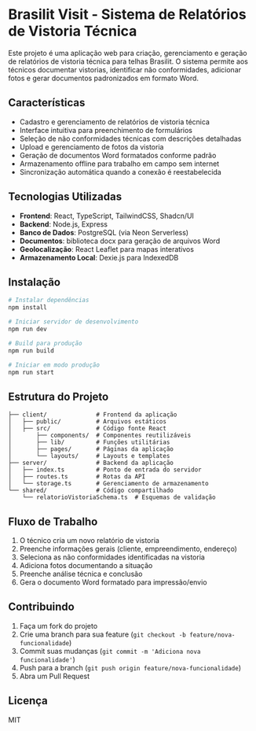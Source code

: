 
# Brasilit Visit - Sistema de Relatórios de Vistoria Técnica

Este projeto é uma aplicação web para criação, gerenciamento e geração de relatórios de vistoria técnica para telhas Brasilit. O sistema permite aos técnicos documentar vistorias, identificar não conformidades, adicionar fotos e gerar documentos padronizados em formato Word.

## Características

- Cadastro e gerenciamento de relatórios de vistoria técnica
- Interface intuitiva para preenchimento de formulários
- Seleção de não conformidades técnicas com descrições detalhadas
- Upload e gerenciamento de fotos da vistoria
- Geração de documentos Word formatados conforme padrão
- Armazenamento offline para trabalho em campo sem internet
- Sincronização automática quando a conexão é reestabelecida

## Tecnologias Utilizadas

- **Frontend**: React, TypeScript, TailwindCSS, Shadcn/UI
- **Backend**: Node.js, Express
- **Banco de Dados**: PostgreSQL (via Neon Serverless)
- **Documentos**: biblioteca docx para geração de arquivos Word
- **Geolocalização**: React Leaflet para mapas interativos
- **Armazenamento Local**: Dexie.js para IndexedDB

## Instalação

```bash
# Instalar dependências
npm install

# Iniciar servidor de desenvolvimento
npm run dev

# Build para produção
npm run build

# Iniciar em modo produção
npm run start
```

## Estrutura do Projeto

```
├── client/              # Frontend da aplicação
│   ├── public/          # Arquivos estáticos
│   ├── src/             # Código fonte React
│       ├── components/  # Componentes reutilizáveis
│       ├── lib/         # Funções utilitárias
│       ├── pages/       # Páginas da aplicação
│       └── layouts/     # Layouts e templates
├── server/              # Backend da aplicação
│   ├── index.ts         # Ponto de entrada do servidor
│   ├── routes.ts        # Rotas da API
│   └── storage.ts       # Gerenciamento de armazenamento
└── shared/              # Código compartilhado
    └── relatorioVistoriaSchema.ts  # Esquemas de validação
```

## Fluxo de Trabalho

1. O técnico cria um novo relatório de vistoria
2. Preenche informações gerais (cliente, empreendimento, endereço)
3. Seleciona as não conformidades identificadas na vistoria
4. Adiciona fotos documentando a situação
5. Preenche análise técnica e conclusão
6. Gera o documento Word formatado para impressão/envio

## Contribuindo

1. Faça um fork do projeto
2. Crie uma branch para sua feature (`git checkout -b feature/nova-funcionalidade`)
3. Commit suas mudanças (`git commit -m 'Adiciona nova funcionalidade'`)
4. Push para a branch (`git push origin feature/nova-funcionalidade`)
5. Abra um Pull Request

## Licença

MIT
